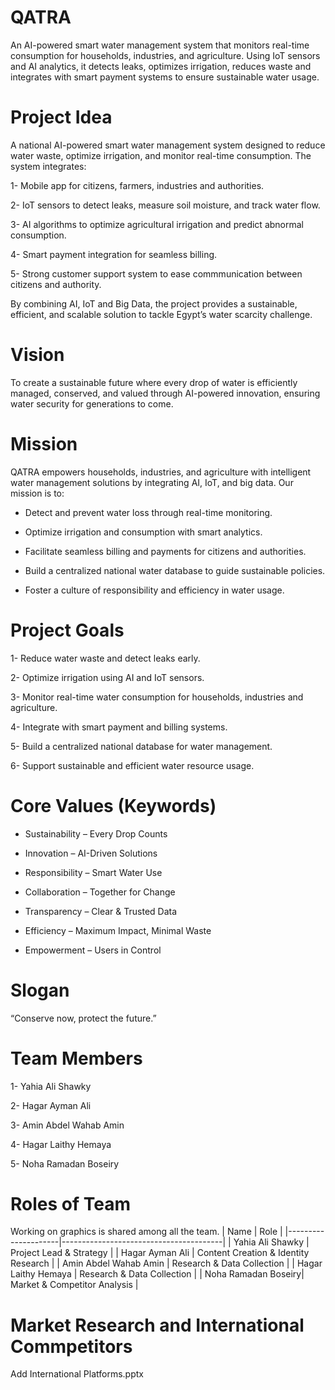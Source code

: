 # QATRA
An AI-powered smart water management system that monitors real-time consumption for households, industries, and agriculture. Using IoT sensors and AI analytics, it detects leaks, optimizes irrigation, reduces waste and integrates with smart payment systems to ensure sustainable water usage.


# Project Idea
A national AI-powered smart water management system designed to reduce water waste, optimize irrigation, and monitor real-time consumption.
The system integrates:

1- Mobile app for citizens, farmers, industries and authorities.

2- IoT sensors to detect leaks, measure soil moisture, and track water flow.

3- AI algorithms to optimize agricultural irrigation and predict abnormal consumption.

4- Smart payment integration for seamless billing.

5- Strong customer support system to ease commmunication between citizens and authority.

By combining AI, IoT and Big Data, the project provides a sustainable, efficient, and scalable solution to tackle Egypt’s water scarcity challenge.


# Vision
To create a sustainable future where every drop of water is efficiently managed, conserved, and valued through AI-powered innovation, ensuring water security for generations to come.


# Mission
QATRA empowers households, industries, and agriculture with intelligent water management solutions by integrating AI, IoT, and big data. Our mission is to:

- Detect and prevent water loss through real-time monitoring.

- Optimize irrigation and consumption with smart analytics.

- Facilitate seamless billing and payments for citizens and authorities.

- Build a centralized national water database to guide sustainable policies.

- Foster a culture of responsibility and efficiency in water usage.


# Project Goals
1- Reduce water waste and detect leaks early.

2- Optimize irrigation using AI and IoT sensors.

3- Monitor real-time water consumption for households, industries and agriculture.

4- Integrate with smart payment and billing systems.

5- Build a centralized national database for water management.

6- Support sustainable and efficient water resource usage.


# Core Values (Keywords)

- Sustainability – Every Drop Counts

- Innovation – AI-Driven Solutions

- Responsibility – Smart Water Use

- Collaboration – Together for Change

- Transparency – Clear & Trusted Data

- Efficiency – Maximum Impact, Minimal Waste

- Empowerment – Users in Control


# Slogan
“Conserve now, protect the future.”


# Team Members
1- Yahia Ali Shawky

2- Hagar Ayman Ali

3- Amin Abdel Wahab Amin

4- Hagar Laithy Hemaya

5- Noha Ramadan Boseiry


# Roles of Team 
Working on graphics is shared among all the team.
| Name                | Role                                   |
|---------------------|----------------------------------------|
| Yahia Ali Shawky    | Project Lead & Strategy                |
| Hagar Ayman Ali     | Content Creation & Identity Research   |
| Amin Abdel Wahab Amin | Research & Data Collection           |
| Hagar Laithy Hemaya | Research & Data Collection             |
| Noha Ramadan Boseiry| Market & Competitor Analysis           |

# Market Research and International Commpetitors
Add International Platforms.pptx
